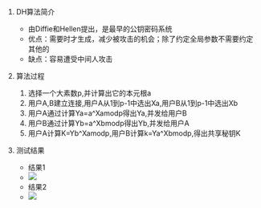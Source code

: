 1. DH算法简介
   - 由Diffie和Hellen提出，是最早的公钥密码系统
   - 优点：需要时才生成，减少被攻击的机会；除了约定全局参数不需要约定其他的
   - 缺点：容易遭受中间人攻击
2. 算法过程  
   1. 选择一个大素数p,并计算出它的本元根a
   2. 用户A,B建立连接,用户A从1到p-1中选出Xa,用户B从1到p-1中选出Xb
   3. 用户A通过计算Ya=a^Xamodp得出Ya,并发给用户B
   4. 用户B通过计算Yb=a^Xbmodp得出Yb,并发给用户A
   5. 用户A计算K=Yb^Xamodp,用户B计算k=Ya^Xbmodp,得出共享秘钥K

3. 测试结果
   - 结果1
   - ![](fifthPictrue\DH1.png)
   - 结果2
   - ![](fifthPictrue\DH2.png)

